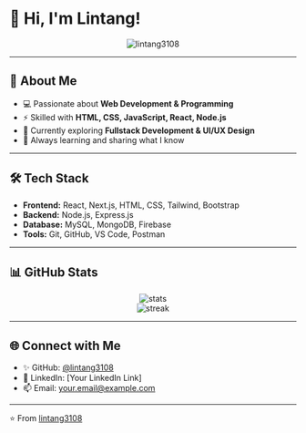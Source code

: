 # 👋 Hi, I'm Lintang!

<p align="center">
  <img src="https://komarev.com/ghpvc/?username=lintang3108&label=Profile%20views&color=0e75b6&style=flat" alt="lintang3108" />
</p>

---

## 🚀 About Me
- 💻 Passionate about **Web Development & Programming**  
- ⚡ Skilled with **HTML, CSS, JavaScript, React, Node.js**  
- 🎯 Currently exploring **Fullstack Development & UI/UX Design**  
- 🌱 Always learning and sharing what I know  

---

## 🛠️ Tech Stack
- **Frontend:** React, Next.js, HTML, CSS, Tailwind, Bootstrap  
- **Backend:** Node.js, Express.js  
- **Database:** MySQL, MongoDB, Firebase  
- **Tools:** Git, GitHub, VS Code, Postman  

---

## 📊 GitHub Stats
<p align="center">
  <img src="https://github-readme-stats.vercel.app/api?username=lintang3108&show_icons=true&theme=tokyonight" alt="stats" />
  <br/>
  <img src="https://github-readme-streak-stats.herokuapp.com/?user=lintang3108&theme=tokyonight" alt="streak" />
</p>

---

## 🌐 Connect with Me
- ✨ GitHub: [@lintang3108](https://github.com/lintang3108)  
- 💼 LinkedIn: [Your LinkedIn Link]  
- 📫 Email: your.email@example.com  

---

⭐️ From [lintang3108](https://github.com/lintang3108)
